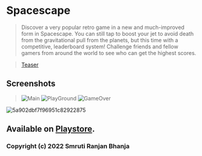 # Spacescape
>Discover a very popular retro game in a new and much-improved form in Spacescape. You can still tap to boost your jet to avoid death from the gravitational pull from the planets, but this time with a competitive, leaderboard system! Challenge friends and fellow gamers from around the world to see who can get the highest scores.

>[Teaser](https://youtu.be/eKy-QOQplvs)

## Screenshots
>![Main](https://user-images.githubusercontent.com/67579934/150324788-5db04a79-0725-41b2-9afd-0c9e7bb566db.png)
![PlayGround](https://user-images.githubusercontent.com/67579934/150324903-0df4e589-bd1d-4539-90d4-f43274238a5d.png)
![GameOver](https://user-images.githubusercontent.com/67579934/150324928-234be719-fd7f-4319-99f7-87275a596993.png)

![5a902dbf7f96951c82922875](https://user-images.githubusercontent.com/67579934/150325917-b1e48fd2-bb68-49f8-bfec-ea6b267ac07e.png)
## Available on [Playstore](https://play.google.com/store/apps/details?id=com.srb.spacescape).

### Copyright (c) 2022 Smruti Ranjan Bhanja

